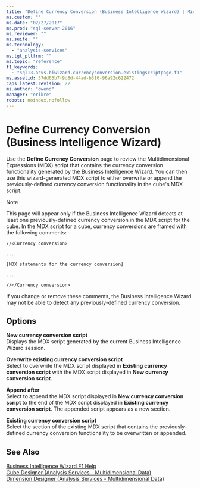 ```yaml
---
title: "Define Currency Conversion (Business Intelligence Wizard) | Microsoft Docs"
ms.custom: ""
ms.date: "02/27/2017"
ms.prod: "sql-server-2016"
ms.reviewer: ""
ms.suite: ""
ms.technology: 
  - "analysis-services"
ms.tgt_pltfrm: ""
ms.topic: "reference"
f1_keywords: 
  - "sql13.asvs.biwizard.currencyconversion.existingscriptpage.f1"
ms.assetid: 37dd65b7-9d8d-44ad-b316-96a92c622472
caps.latest.revision: 22
ms.author: "owend"
manager: "erikre"
robots: noindex,nofollow
---
```

# Define Currency Conversion (Business Intelligence Wizard)
  Use the **Define Currency Conversion** page to review the Multidimensional Expressions (MDX) script that contains the currency conversion functionality generated by the Business Intelligence Wizard. You can then use this wizard-generated MDX script to either overwrite or append the previously-defined currency conversion functionality in the cube's MDX script.  
  
> [!NOTE]  
>  This page will appear only if the Business Intelligence Wizard detects at least one previously-defined currency conversion in the MDX script for the cube. In the MDX script for a cube, currency conversions are framed with the following comments:  
>   
>  `//<Currency conversion>`  
>   
>  `...`  
>   
>  `[MDX statements for the currency conversion]`  
>   
>  `...`  
>   
>  `//</Currency conversion>`  
>   
>  If you change or remove these comments, the Business Intelligence Wizard may not be able to detect any previously-defined currency conversion.  
  
## Options  
 **New currency conversion script**  
 Displays the MDX script generated by the current Business Intelligence Wizard session.  
  
 **Overwrite existing currency conversion script**  
 Select to overwrite the MDX script displayed in **Existing currency conversion script** with the MDX script displayed in **New currency conversion script**.  
  
 **Append after**  
 Select to append the MDX script displayed in **New currency conversion script** to the end of the MDX script displayed in **Existing currency conversion script**. The appended script appears as a new section.  
  
 **Existing currency conversion script**  
 Select the section of the existing MDX script that contains the previously-defined currency conversion functionality to be overwritten or appended.  
  
## See Also  
 [Business Intelligence Wizard F1 Help](../a9retired/business-intelligence-wizard-f1-help.md)   
 [Cube Designer &#40;Analysis Services - Multidimensional Data&#41;](../a9retired/cube-designer-analysis-services-multidimensional-data.md)   
 [Dimension Designer &#40;Analysis Services - Multidimensional Data&#41;](../a9retired/dimension-designer-analysis-services-multidimensional-data.md)  
  
  